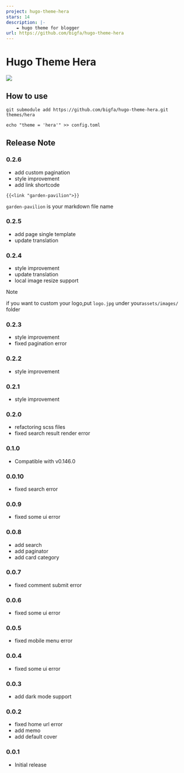 ```yaml
---
project: hugo-theme-hera
stars: 14
description: |-
    ✒️ hugo theme for blogger
url: https://github.com/bigfa/hugo-theme-hera
---
```


# Hugo Theme Hera

![](https://static.fatesinger.com/2024/12/2u80bhyxkmru4o9j.png)

## How to use

```
git submodule add https://github.com/bigfa/hugo-theme-hera.git themes/hera

echo "theme = 'hera'" >> config.toml
```

## Release Note

### 0.2.6

-   add custom pagination
-   style improvement
-   add link shortcode

```
{{<link "garden-pavilion">}}
```

`garden-pavilion` is your markdown file name

### 0.2.5

-   add page single template
-   update translation

### 0.2.4

-   style improvement
-   update translation
-   local image resize support

> [!NOTE]
> if you want to custom your logo,put `logo.jpg` under your`assets/images/` folder

### 0.2.3

-   style improvement
-   fixed pagination error

### 0.2.2

-   style improvement

### 0.2.1

-   style improvement

### 0.2.0

-   refactoring scss files
-   fixed search result render error

### 0.1.0

-   Compatible with v0.146.0

### 0.0.10

-   fixed search error

### 0.0.9

-   fixed some ui error

### 0.0.8

-   add search
-   add paginator
-   add card category

### 0.0.7

-   fixed comment submit error

### 0.0.6

-   fixed some ui error

### 0.0.5

-   fixed mobile menu error

### 0.0.4

-   fixed some ui error

### 0.0.3

-   add dark mode support

### 0.0.2

-   fixed home url error
-   add memo
-   add default cover

### 0.0.1

-   Initial release


